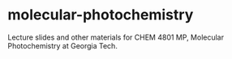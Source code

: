 # molecular-photochemistry
Lecture slides and other materials for CHEM 4801 MP, Molecular Photochemistry at Georgia Tech.
